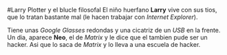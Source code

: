 #Larry Plotter y el blucle filosofal
El niño huerfano **Larry** vive con sus tios, que lo tratan bastante mal
(le hacen trabajar con *Internet Explorer*).

Tiene unas *Google Glasses* redondas y una cicatriz de un *USB* en la frente.
Un dia, aparece **Neo**, el de *Matrix* y le dice que el tambien pude ser un hacker.
Asi que lo saca de  *Matrix* y lo lleva a una escuela de hacker.
